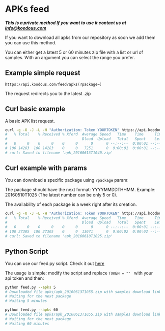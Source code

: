 # APKs feed

***This is a private method If you want to use it contact us at [info@koodous.com](mailto:info@koodous.com)***

If you want to download all apks from our repository as soon we add them you can use this method.

You can either get a latest 5 or 60 minutes zip file with a list or url of samples. With an argument you can select the range you prefer.

## Example simple request

`https://api.koodous.com/feed/apks(?package=)`

The request redirects you to the latest .zip

## Curl basic example

A basic APK list request.

```bash
curl -g -O -J -L -H "Authorization: Token YOURTOKEN" https://api.koodous.com/feed/apks
#   % Total    % Received % Xferd  Average Speed   Time    Time     Time  Current
#                                  Dload  Upload   Total   Spent    Left  Speed
#   0     0    0     0    0     0      0      0 --:--:--  0:00:01 --:--:--     0
# 100 14283  100 14283    0     0   7251      0  0:00:01  0:00:01 --:--:--  108k
# curl: Saved to filename 'apk_20160613T1040.zip'
```

## Curl example with params

You can download a specific package using `?package` param:

The package should have the next format: YYYYMMDDTHHMM. Example: 20160510T1025 (The latest number can be only 5 or 0).

The availability of each package is a week right after its creation.

```bash
curl -g -O -J -L -H "Authorization: Token YOURTOKEN" https://api.koodous.com/feed/apks?package=20160610T1025
#   % Total    % Received % Xferd  Average Speed   Time    Time     Time  Current
#                                  Dload  Upload   Total   Spent    Left  Speed
#   0     0    0     0    0     0      0      0 --:--:--  0:00:01 --:--:--     0
# 100 27305  100 27305    0     0  13071      0  0:00:02  0:00:02 --:--:-- 66924
# curl: Saved to filename 'apk_20160610T1025.zip'
```

## Python Script

You can use our feed.py script. Check it out [here](https://github.com/Koodous/Scripts/blob/master/feed.py)

The usage is simple: modify the script and replace `TOKEN = "" ` with your api token and then:

```bash
python feed.py --apks 5
# Downloaded file apks/apk_20160613T1055.zip with samples download link
# Waiting for the next package
# Waiting 5 minutes

python feed.py --apks 60
# Downloaded file apks/apk_20160613T1055.zip with samples download link
# Waiting for the next package
# Waiting 60 minutes
```